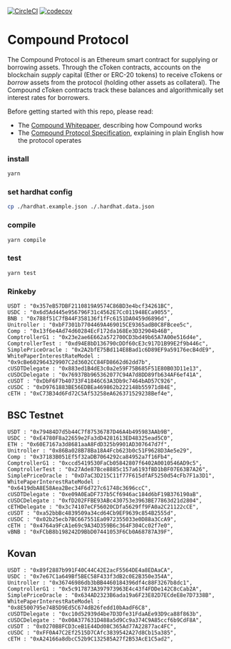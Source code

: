 [![CircleCI](https://circleci.com/gh/compound-finance/compound-protocol.svg?style=svg&circle-token=5ed19932325c559a06f71f87d69012aedd2cf3fb)](https://circleci.com/gh/compound-finance/compound-protocol) [![codecov](https://codecov.io/gh/compound-finance/compound-protocol/branch/master/graph/badge.svg?token=q4UvsvVzOX)](https://codecov.io/gh/compound-finance/compound-protocol)

Compound Protocol
=================

The Compound Protocol is an Ethereum smart contract for supplying or borrowing assets. Through the cToken contracts, accounts on the blockchain *supply* capital (Ether or ERC-20 tokens) to receive cTokens or *borrow* assets from the protocol (holding other assets as collateral). The Compound cToken contracts track these balances and algorithmically set interest rates for borrowers.

Before getting started with this repo, please read:

* The [Compound Whitepaper](https://compound.finance/documents/Compound.Whitepaper.pdf), describing how Compound works
* The [Compound Protocol Specification](https://github.com/compound-finance/compound-protocol/tree/master/docs/CompoundProtocol.pdf), explaining in plain English how the protocol operates

### install 

```sh
yarn 
```

### set hardhat config

```sh
cp ./hardhat.example.json ./.hardhat.data.json
```

### compile

```sh
yarn compile
```

### test
```sh
yarn test
```


### Rinkeby
```
USDT : "0x357eB57DBF2110819A9574C86BD3e4bcf34261BC",
USDC : "0x6d5Ad445e956796F31c4562E7Cc011948ECa9055",
BNB : "0x788f51C7fB44F358136f1fFc6151DA0459d6896d",
Unitroller : "0xbF7301b7704469A469015CE9365adB0C8FBcee5c",
Comp : "0x13f6e4Ad74d60284EcF172da168Ee3D32904b46B",
ComptrollerG1 : "0x23e2ae6E662a572700CD3bd49b65A7A00e516d4e",
ComptrollerTest : "0xd94E8bD136790cDDf60cE3c917D1B99E2f9b446c",
SimplePriceOracle : "0x2A2bfE75Bd114E8Bad1c6D89EF9a59176ecB4dE9",
WhitePaperInterestRateModel : "0x9cBe602964329907C2d3602CC84FD8662d62dd7b",
cUSDTDelegate : "0x883ed1B4dE3c0a2e59F75B685F51E80B03D11e13",
cUSDCDelegate : "0x76937Bb965362077C94A7d8DD89fb634AF6ef41A",
cUSDT : "0xDbF6F7b40733F41846C63A3Db9c7464bAD57C926",
cUSDC : "0xD9761883BE56EDBEa469862b222148b55971d84E",
cETH : "0xC73B34d6Fd72C5Af53258eA626371529238Bef4e",
```

## BSC Testnet
```
USDT : "0x79484D7d5b44C7f87536787D46A4b495983AAb9B",
USDC : "0xE4780F8a22659e2Fa3dD4281613ED48325ead5C0",
ETH : "0x60E7167a3d8681aaA8FdD325b9901AD307647d7f",
Unitroller : "0x86Ba028B78Ba18A4Fcb623b0c51F9628D3Ae5e29",
Comp : "0x37183B051Ef5f32aDB7064292ca84952a7f16Fb4",
ComptrollerG1 : "0xccd5419530FaCb05842807f6402A0010546AD9c5",
ComptrollerTest : "0x27Ade87Bce8885c157a6193fBD1bBF07E63B7A26",
SimplePriceOracle : "0xD7aC3D215C11f77F615dfAF5250d54cFb7F1a3D1",
WhitePaperInterestRateModel : "0x6419dbA8E58Aea2Bec34F6d727c61748c3696ccC",
cUSDTDelegate : "0xe09A0EaDF737b5Cf6946ac184d6bF19B376190aB",
cUSDCDelegate : "0xfD202FFBE93ABc430753e3963BE77863d21d2804",
cETHDelegate : "0x3c74107eCF56020CDfa5629ff9FA0a2C21122cCE",
cUSDT : "0xa52bbBc4839509a34cd64Cb9EF9639c854B2555d",
cUSDC : "0x02b25ecb7BC667551Ea0972355033e0D88a3CcA9",
cETH : "0x4764a9FcA1e69c9A34D359B6c364F304Cc02f7e0",
vBNB : "0xFCbB8b198242D9BbD07441053F6Cb0A68787A39F",
```

## Kovan
```
USDT : "0x89f2887b991F40C44C42E2acF5564DE4a8EDAaCA",
USDC : "0x7e67C1a649Bf5BEC58F433f3dB2c0E2B350e354A",
Unitroller : "0x36746986db3bBB4460184396df4c88F3267b8dc1",
ComptrollerG1 : "0x5c917873A397973963E4c43f4FDDe142C8cCab2A",
SimplePriceOracle : "0x634AD2323B6ada19a6F23E82D7ECdeE8e7D7338B",
WhitePaperInterestRateModel : "0x8E500795e74B5D9Ed5C674dB26fedd10bAadF6C8",
cUSDTDelegate : "0xc10d52939d4be7D3Dfe31FdaAEe93D9ca88f863b",
cUSDCDelegate : "0x00A377631D488a5d9Cc9a374C9A85ccf6b9CdF8A",
cUSDT : "0x0270B8FCD3ceB1E44Dd08C365Ad77A22877ac4FC",
cUSDC : "0xFF0A47C2Ef2515D7CAfc3839542A27d8Cb15a385",
cETH : "0xA24166a8dbcC52b9C132585A27f2B53AcE1C5ad2",
```
